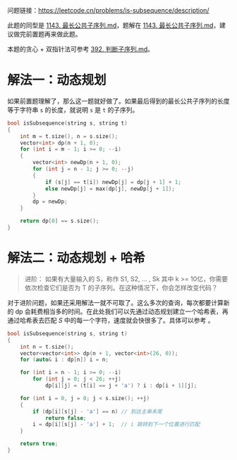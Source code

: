 问题链接：https://leetcode.cn/problems/is-subsequence/description/

此题的同型是 [1143. 最长公共子序列.md](https://leetcode.cn/problems/longest-common-subsequence/description/)，题解在 [1143. 最长公共子序列.md](https://github.com/SakuraMayAi/LintCode/blob/main/Dynamic%20Programming/1143.%20%E6%9C%80%E9%95%BF%E5%85%AC%E5%85%B1%E5%AD%90%E5%BA%8F%E5%88%97.md)，建议做完前置题再来做此题。

本题的贪心 + 双指针法可参考 [392. 判断子序列.md](https://github.com/SakuraMayAi/LintCode/blob/main/Greedy%20Strategy/392.%20%E5%88%A4%E6%96%AD%E5%AD%90%E5%BA%8F%E5%88%97.md)。

# 解法一：动态规划

如果前置题理解了，那么这一题就好做了。如果最后得到的最长公共子序列的长度等于字符串 `s` 的长度，就说明 `s` 是 `t` 的子序列。

```cpp
bool isSubsequence(string s, string t)
{
    int m = t.size(), n = s.size();
    vector<int> dp(n + 1, 0);
    for (int i = m - 1; i >= 0; --i)
    {
        vector<int> newDp(n + 1, 0);
        for (int j = n - 1; j >= 0; --j)
        {
            if (s[j] == t[i]) newDp[j] = dp[j + 1] + 1;
            else newDp[j] = max(dp[j], newDp[j + 1]);
        }
        dp = newDp;
    }

    return dp[0] == s.size();
}
```

# 解法二：动态规划 + 哈希

> 进阶：
> 如果有大量输入的 S，称作 S1, S2, ... , Sk 其中 k >= 10亿，你需要依次检查它们是否为 T 的子序列。在这种情况下，你会怎样改变代码？

对于进阶问题，如果还采用解法一就不可取了。这么多次的查询，每次都要计算新的 dp 会耗费相当多的时间。在此处我们可以先通过动态规划建立一个哈希表，再通过哈希表去匹配 $S$ 中的每一个字符，速度就会快很多了。具体可以参考 []()。

```cpp
bool isSubsequence(string s, string t)
{
    int n = t.size();
    vector<vector<int>> dp(n + 1, vector<int>(26, 0));
    for (auto& i : dp[n]) i = n;

    for (int i = n - 1; i >= 0; --i)
        for (int j = 0; j < 26; ++j)
            dp[i][j] = (t[i] == j + 'a') ? i : dp[i + 1][j];

    for (int i = 0, j = 0; j < s.size(); ++j)
    {
        if (dp[i][s[j] - 'a'] == n) // 到达主串末尾
            return false;
        i = dp[i][s[j] - 'a'] + 1;  // i 跳转到下一个位置进行匹配
    }

    return true;
}
```
